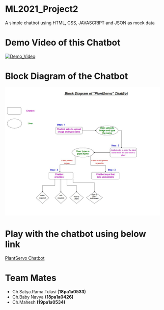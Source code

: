 # ML2021_Project2
A simple chatbot using HTML, CSS, JAVASCRIPT and JSON as mock data

# Demo Video of this Chatbot
[![Demo_Video](https://img.youtube.com/vi/PRbsUTQsbME/0.jpg)](https://www.youtube.com/watch?v=PRbsUTQsbME)

# Block Diagram of the Chatbot
![](L7_chatbot_block_dig.jpg)

# Play with the chatbot using below link
[PlantServo Chatbot](https://trickysecondhandfactor.tulasi533.repl.co)

# Team Mates 
- Ch.Satya.Rama.Tulasi **(18pa1a0533)**
- Ch.Baby Navya **(18pa1a0426)**
- Ch.Mahesh **(19pa1a0534)**
